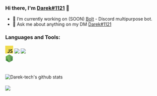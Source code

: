 ### Hi there, I'm [Darek#1121](https://derex-world.tk/) 👋

- 🔭 I’m currently working on (SOON) [Bolt](https://b......n) - Discord multipurpose bot.
- 💬 Ask me about anything on my DM [Darek#1121](https://b......n/support)

### Languages and Tools:

<code><img height="25" src="https://raw.githubusercontent.com/github/explore/80688e429a7d4ef2fca1e82350fe8e3517d3494d/topics/javascript/javascript.png"></code>
<code><img height="25" src="https://www.mateuszcholewa.pl/wp-content/uploads/2016/10/HTML5.png"></code>
<code><img height="25" src="https://upload.wikimedia.org/wikipedia/commons/thumb/d/d5/CSS3_logo_and_wordmark.svg/1200px-CSS3_logo_and_wordmark.svg.png"> </code>
<code><img height="25" src="https://raw.githubusercontent.com/github/explore/80688e429a7d4ef2fca1e82350fe8e3517d3494d/topics/nodejs/nodejs.png"></code>
<br>
<br>
<br>
<img align="center" src="https://github-readme-stats.vercel.app/api?username=Darek-tech&show_icons=true&include_all_commits=true&color=#B4D4F2" alt="Darek-tech's github stats" />
<br>
<br>
<img align="center" src="https://github-readme-stats.vercel.app/api/top-langs/?username=Darek-tech" />
